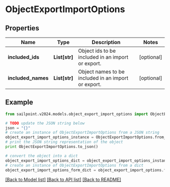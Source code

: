 # ObjectExportImportOptions


## Properties

Name | Type | Description | Notes
------------ | ------------- | ------------- | -------------
**included_ids** | **List[str]** | Object ids to be included in an import or export. | [optional] 
**included_names** | **List[str]** | Object names to be included in an import or export. | [optional] 

## Example

```python
from sailpoint.v2024.models.object_export_import_options import ObjectExportImportOptions

# TODO update the JSON string below
json = "{}"
# create an instance of ObjectExportImportOptions from a JSON string
object_export_import_options_instance = ObjectExportImportOptions.from_json(json)
# print the JSON string representation of the object
print ObjectExportImportOptions.to_json()

# convert the object into a dict
object_export_import_options_dict = object_export_import_options_instance.to_dict()
# create an instance of ObjectExportImportOptions from a dict
object_export_import_options_form_dict = object_export_import_options.from_dict(object_export_import_options_dict)
```
[[Back to Model list]](../README.md#documentation-for-models) [[Back to API list]](../README.md#documentation-for-api-endpoints) [[Back to README]](../README.md)


